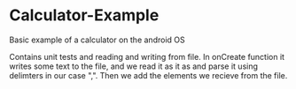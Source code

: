 # Calculator-Example
Basic example of a calculator on the android OS

Contains unit tests and reading and writing from file.
In onCreate function it writes some text to the file, and we read it as it as and parse it using delimters in our case ",".
Then we add the elements we recieve from the file.
